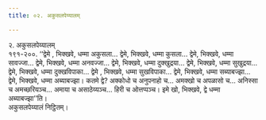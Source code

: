 ```yaml
---
title: ०२. अकुसलपेय्यालम्

---
```

२. अकुसलपेय्यालम्  
१९१-२००. ‘‘द्वेमे , भिक्खवे, धम्मा अकुसला… द्वेमे, भिक्खवे, धम्मा कुसला… द्वेमे, भिक्खवे, धम्मा सावज्जा… द्वेमे, भिक्खवे, धम्मा अनवज्जा… द्वेमे, भिक्खवे, धम्मा दुक्खुद्रया… द्वेमे, भिक्खवे, धम्मा सुखुद्रया… द्वेमे, भिक्खवे, धम्मा दुक्खविपाका… द्वेमे , भिक्खवे, धम्मा सुखविपाका… द्वेमे, भिक्खवे, धम्मा सब्याबज्झा… द्वेमे, भिक्खवे, धम्मा अब्याबज्झा। कतमे द्वे? अक्कोधो च अनुपनाहो च… अमक्खो च अपळासो च… अनिस्सा च अमच्छरियञ्च… अमाया च असाठेय्यञ्च… हिरी च ओत्तप्पञ्च। इमे खो, भिक्खवे, द्वे धम्मा अब्याबज्झा’’ति।  
अकुसलपेय्यालं निट्ठितम्।  
